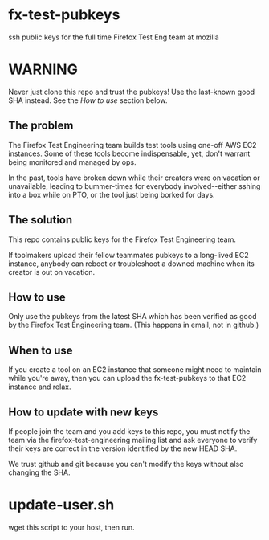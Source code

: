# fx-test-pubkeys
ssh public keys for the full time Firefox Test Eng team at mozilla

# WARNING

Never just clone this repo and trust the pubkeys! Use the last-known good SHA instead. See the *How to use* section below.

## The problem

The Firefox Test Engineering team builds test tools using one-off AWS EC2 instances. Some of these tools become indispensable, yet, don't warrant being monitored and managed by ops.

In the past, tools have broken down while their creators were on vacation or unavailable, leading to bummer-times for everybody involved--either sshing into a box while on PTO, or the tool just being borked for days.

## The solution

This repo contains public keys for the Firefox Test Engineering team.

If toolmakers upload their fellow teammates pubkeys to a long-lived EC2 instance, anybody can reboot or troubleshoot a downed machine when its creator is out on vacation.

## How to use 

Only use the pubkeys from the latest SHA which has been verified as good by the Firefox Test Engineering team. (This happens in email, not in github.)

## When to use

If you create a tool on an EC2 instance that someone might need to maintain while you're away, then you can upload the fx-test-pubkeys to that EC2 instance and relax.

## How to update with new keys

If people join the team and you add keys to this repo, you must notify the team via the firefox-test-engineering mailing list and ask everyone to verify their keys are correct in the version identified by the new HEAD SHA.

We trust github and git because you can't modify the keys without also changing the SHA.

# update-user.sh

wget this script to your host, then run.

